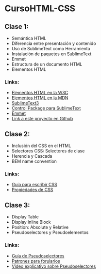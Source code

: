 # CursoHTML-CSS
## Clase 1:
- Semántica HTML
- Diferencia entre presentación y contenido
- Uso de SublimeText como Herramienta
- Instalación de paquetes en SublimeText
- Emmet
- Estructura de un documento HTML
- Elementos HTML

### Links:
- [Elementos HTML en la W3C](http://www.w3.org/wiki/HTML_/_Elementos)
- [Elementos HTML en la MDN](https://developer.mozilla.org/es/docs/Web/HTML/Elemento)
- [SublimeText3](http://www.sublimetext.com/3)
- [Control Package para SublimeText](https://packagecontrol.io/installation)
- [Emmet](http://emmet.io/)
- [Link a este proyecto en Github](https://github.com/Wakkos/CursoHTML-CSS)

## Clase 2:
- Inclusión del CSS en el HTML
- Selectores CSS: Selectores de clase
- Herencia y Cascada
- BEM name convention

### Links:
- [Guía para escribir CSS](https://github.com/Wakkos/CSS-Guidelines)
- [Propiedades de CSS](https://developer.mozilla.org/en-US/docs/Web/CSS/Reference)

## Clase 3:
- Display Table
- Display Inline Block
- Position: Absolute y Relative
- Pseudoselectores y Pseudoelementos

### Links:
- [Guía de Pseudoselectores](https://css-tricks.com/examples/nth-child-tester/)
- [Patrones para forularios](http://html5pattern.com/)
- [Video explicativo sobre Pseudoselectores](https://www.youtube.com/watch?v=aCfYyXqmNLU)


